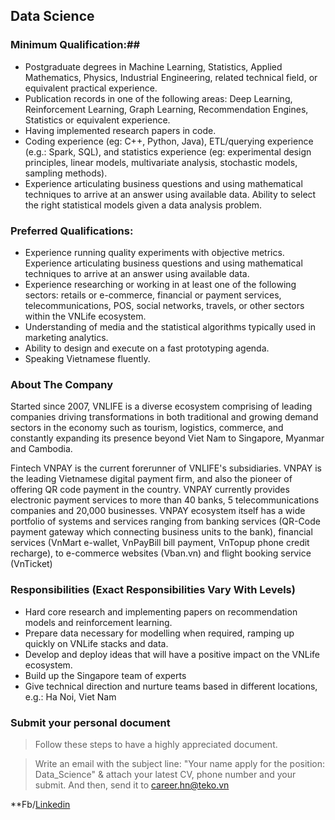 ## Data Science

### Minimum Qualification:##
- Postgraduate degrees in Machine Learning, Statistics, Applied Mathematics, Physics, Industrial Engineering, related technical field, or equivalent practical experience.
- Publication records in one of the following areas: Deep Learning, Reinforcement Learning, Graph Learning, Recommendation Engines, Statistics or equivalent experience.
- Having implemented research papers in code.
- Coding experience (eg: C++, Python, Java), ETL/querying experience (e.g.: Spark, SQL), and statistics experience (eg: experimental design principles, linear models, multivariate analysis, stochastic models, sampling methods).
- Experience articulating business questions and using mathematical techniques to arrive at an answer using available data. Ability to select the right statistical models given a data analysis problem.

### Preferred Qualifications:
- Experience running quality experiments with objective metrics. Experience articulating business questions and using mathematical techniques to arrive at an answer using available data.
- Experience researching or working in at least one of the following sectors: retails or e-commerce, financial or payment services, telecommunications, POS, social networks, travels, or other sectors within the VNLife ecosystem.
- Understanding of media and the statistical algorithms typically used in marketing analytics.
- Ability to design and execute on a fast prototyping agenda.
- Speaking Vietnamese fluently.

### About The Company

Started since 2007, VNLIFE is a diverse ecosystem comprising of leading companies driving transformations in both traditional and growing demand sectors in the economy such as tourism, logistics, commerce, and constantly expanding its presence beyond Viet Nam to Singapore, Myanmar and Cambodia.

Fintech VNPAY is the current forerunner of VNLIFE's subsidiaries. VNPAY is the leading Vietnamese digital payment firm, and also the pioneer of offering QR code payment in the country. VNPAY currently provides electronic payment services to more than 40 banks, 5 telecommunications companies and 20,000 businesses. VNPAY ecosystem itself has a wide portfolio of systems and services ranging from banking services (QR-Code payment gateway which connecting business units to the bank), financial services (VnMart e-wallet, VnPayBill bill payment, VnTopup phone credit recharge), to e-commerce websites (Vban.vn) and flight booking service (VnTicket)

### Responsibilities (Exact Responsibilities Vary With Levels)
- Hard core research and implementing papers on recommendation models and reinforcement learning.
- Prepare data necessary for modelling when required, ramping up quickly on VNLife stacks and data.
- Develop and deploy ideas that will have a positive impact on the VNLife ecosystem.
- Build up the Singapore team of experts
- Give technical direction and nurture teams based in different locations, e.g.: Ha Noi, Viet Nam

### Submit your personal document
> Follow these steps to have a highly appreciated document.

> Write an email with the subject line: "Your name apply for the position: Data_Science" & attach your latest CV, phone number and your submit. And then, send it to [career.hn@teko.vn](Career.hn@teko.vn)

**Fb/[Linkedin](https://www.linkedin.com/in/hoaitrang13/)
